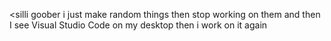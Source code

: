 <silli goober
i just make random things
then stop working on them
and then I see Visual Studio Code on my desktop
then i work on it again
